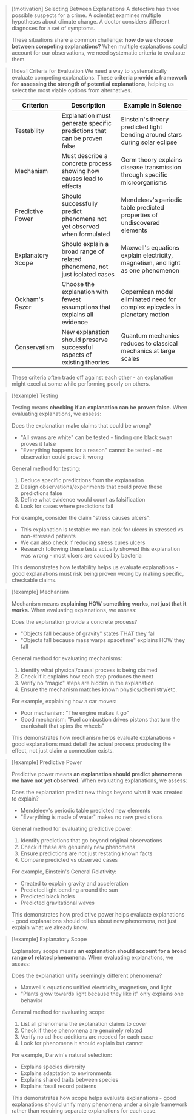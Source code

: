 > [!motivation] Selecting Between Explanations
> A detective has three possible suspects for a crime. A scientist examines multiple hypotheses about climate change. A doctor considers different diagnoses for a set of symptoms.
> 
> These situations share a common challenge: **how do we choose between competing explanations?** When multiple explanations could account for our observations, we need systematic criteria to evaluate them.

> [!idea] Criteria for Evaluation
> We need a way to systematically evaluate competing explanations. These **criteria provide a framework for assessing the strength of potential explanations**, helping us select the most viable options from alternatives.
>
> | Criterion | Description | Example in Science |
> |-----------|-------------|---------------------------|
> | Testability | Explanation must generate specific predictions that can be proven false | Einstein's theory predicted light bending around stars during solar eclipse |
> | Mechanism | Must describe a concrete process showing how causes lead to effects | Germ theory explains disease transmission through specific microorganisms |
> | Predictive Power | Should successfully predict phenomena not yet observed when formulated | Mendeleev's periodic table predicted properties of undiscovered elements |
> | Explanatory Scope | Should explain a broad range of related phenomena, not just isolated cases | Maxwell's equations explain electricity, magnetism, and light as one phenomenon |
> | Ockham's Razor | Choose the explanation with fewest assumptions that explains all evidence | Copernican model eliminated need for complex epicycles in planetary motion |
> | Conservatism | New explanation should preserve successful aspects of existing theories | Quantum mechanics reduces to classical mechanics at large scales |
>
> These criteria often trade off against each other - an explanation might excel at some while performing poorly on others.

> [!example] Testing
> 
> Testing means **checking if an explanation can be proven false.** When evaluating explanations, we assess:
> 
> Does the explanation make claims that could be wrong?
> 
> - "All swans are white" can be tested - finding one black swan proves it false
> - "Everything happens for a reason" cannot be tested - no observation could prove it wrong
> 
> General method for testing:
> 
> 1. Deduce specific predictions from the explanation
> 2. Design observations/experiments that could prove these predictions false
> 3. Define what evidence would count as falsification
> 4. Look for cases where predictions fail
> 
> For example, consider the claim "stress causes ulcers":
> 
> - This explanation is testable: we can look for ulcers in stressed vs non-stressed patients
> - We can also check if reducing stress cures ulcers
> - Research following these tests actually showed this explanation was wrong - most ulcers are caused by bacteria
> 
> This demonstrates how testability helps us evaluate explanations - good explanations must risk being proven wrong by making specific, checkable claims.


> [!example] Mechanism
> 
> Mechanism means **explaining HOW something works, not just that it works.** When evaluating explanations, we assess:
> 
> Does the explanation provide a concrete process?
> - "Objects fall because of gravity" states THAT they fall
> - "Objects fall because mass warps spacetime" explains HOW they fall
> 
> General method for evaluating mechanisms:
> 1. Identify what physical/causal process is being claimed
> 2. Check if it explains how each step produces the next
> 3. Verify no "magic" steps are hidden in the explanation
> 4. Ensure the mechanism matches known physics/chemistry/etc.
> 
> For example, explaining how a car moves:
> - Poor mechanism: "The engine makes it go"
> - Good mechanism: "Fuel combustion drives pistons that turn the crankshaft that spins the wheels"
> 
> This demonstrates how mechanism helps evaluate explanations - good explanations must detail the actual process producing the effect, not just claim a connection exists.

> [!example] Predictive Power
> 
> Predictive power means **an explanation should predict phenomena we have not yet observed.** When evaluating explanations, we assess:
> 
> Does the explanation predict new things beyond what it was created to explain?
> 
> - Mendeleev's periodic table predicted new elements
> - "Everything is made of water" makes no new predictions
> 
> General method for evaluating predictive power:
> 
> 1. Identify predictions that go beyond original observations
> 2. Check if these are genuinely new phenomena
> 3. Ensure predictions are not just restating known facts
> 4. Compare predicted vs observed cases
> 
> For example, Einstein's General Relativity:
> 
> - Created to explain gravity and acceleration
> - Predicted light bending around the sun
> - Predicted black holes
> - Predicted gravitational waves
> 
> This demonstrates how predictive power helps evaluate explanations - good explanations should tell us about new phenomena, not just explain what we already know.

> [!example] Explanatory Scope
> 
> Explanatory scope means **an explanation should account for a broad range of related phenomena.** When evaluating explanations, we assess:
> 
> Does the explanation unify seemingly different phenomena?
> 
> - Maxwell's equations unified electricity, magnetism, and light
> - "Plants grow towards light because they like it" only explains one behavior
> 
> General method for evaluating scope:
> 
> 1. List all phenomena the explanation claims to cover
> 2. Check if these phenomena are genuinely related
> 3. Verify no ad-hoc additions are needed for each case
> 4. Look for phenomena it should explain but cannot
> 
> For example, Darwin's natural selection:
> 
> - Explains species diversity
> - Explains adaptation to environments
> - Explains shared traits between species
> - Explains fossil record patterns
> 
> This demonstrates how scope helps evaluate explanations - good explanations should unify many phenomena under a single framework rather than requiring separate explanations for each case.